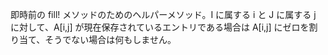即時前の fill! メソッドのためのヘルパーメソッド。I に属する i と J に属する j に対して、A[i,j] が現在保存されているエントリである場合は A[i,j] にゼロを割り当て、そうでない場合は何もしません。
